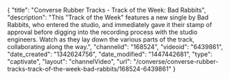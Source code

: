 {
    "title": "Converse Rubber Tracks - Track of the Week: Bad Rabbits",
    "description": "This \"Track of the Week\" features a new single by Bad Rabbits, who entered the studio, and immediately gave it their stamp of approval before digging into the recording process with the studio engineers. Watch as they lay down the various parts of the track, collaborating along the way.",
    "channelid": "168524",
    "videoid": "6439861",
    "date_created": "1342624756",
    "date_modified": "1447442681",
    "type": "captivate",
    "layout": "channelVideo",
    "url": "\/converse\/converse-rubber-tracks-track-of-the-week-bad-rabbits\/168524-6439861"
}